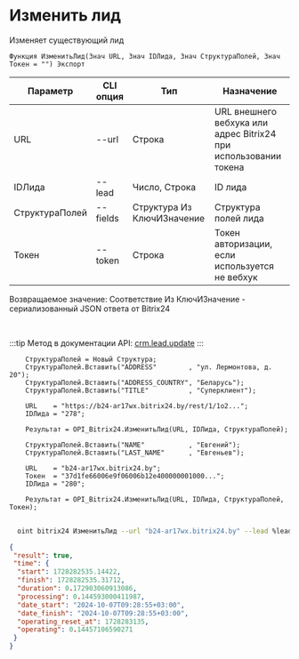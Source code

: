 ﻿---
sidebar_position: 5
---

# Изменить лид
 Изменяет существующий лид



`Функция ИзменитьЛид(Знач URL, Знач IDЛида, Знач СтруктураПолей, Знач Токен = "") Экспорт`

  | Параметр | CLI опция | Тип | Назначение |
  |-|-|-|-|
  | URL | --url | Строка | URL внешнего вебхука или адрес Bitrix24 при использовании токена |
  | IDЛида | --lead | Число, Строка | ID лида |
  | СтруктураПолей | --fields | Структура Из КлючИЗначение | Структура полей лида |
  | Токен | --token | Строка | Токен авторизации, если используется не вебхук |

  
  Возвращаемое значение:   Соответствие Из КлючИЗначение - сериализованный JSON ответа от Bitrix24

<br/>

:::tip
Метод в документации API: [crm.lead.update](https://dev.1c-bitrix.ru/rest_help/crm/leads/crm_lead_update.php)
:::
<br/>


```bsl title="Пример кода"
    СтруктураПолей = Новый Структура;
    СтруктураПолей.Вставить("ADDRESS"        , "ул. Лермонтова, д. 20");
    СтруктураПолей.Вставить("ADDRESS_COUNTRY", "Беларусь");
    СтруктураПолей.Вставить("TITLE"          , "Суперклиент");

    URL    = "https://b24-ar17wx.bitrix24.by/rest/1/1o2...";
    IDЛида = "278";

    Результат = OPI_Bitrix24.ИзменитьЛид(URL, IDЛида, СтруктураПолей);

    СтруктураПолей.Вставить("NAME"           , "Евгений");
    СтруктураПолей.Вставить("LAST_NAME"      , "Евгеньев");

    URL    = "b24-ar17wx.bitrix24.by";
    Токен  = "37d1fe66006e9f06006b12e400000001000...";
    IDЛида = "280";

    Результат = OPI_Bitrix24.ИзменитьЛид(URL, IDЛида, СтруктураПолей, Токен);
```



```sh title="Пример команды CLI"
    
  oint bitrix24 ИзменитьЛид --url "b24-ar17wx.bitrix24.by" --lead %lead% --fields %fields% --token "ec4dc366006e9f06006b12e400000001000..."

```

```json title="Результат"
{
 "result": true,
 "time": {
  "start": 1728282535.14422,
  "finish": 1728282535.31712,
  "duration": 0.172903060913086,
  "processing": 0.144593000411987,
  "date_start": "2024-10-07T09:28:55+03:00",
  "date_finish": "2024-10-07T09:28:55+03:00",
  "operating_reset_at": 1728283135,
  "operating": 0.14457106590271
 }
}
```
